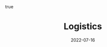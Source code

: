 ---
title: "Logistics"
date: 2022-07-16
description: "Administrative details, evaluation methods, workspace configuration, etc."
summary: "Administrative details, evaluation methods, workspace configuration, etc."

math: true 
highlight: true
hightlight_languages: ["python","bash"]

authors: ["Claire Labit-Bonis"]

# hero: featured.png

tags: ["Teaching"]

menu:
  sidebar:
    name: Logistics
    identifier: logistics
    parent: teaching
    weight: 20
---